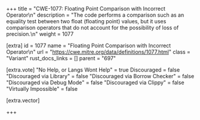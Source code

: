 +++
title = "CWE-1077: Floating Point Comparison with Incorrect Operator\n"
description = "The code performs a comparison such as an equality test between two float (floating point) values, but it uses comparison operators that do not account for the possibility of loss of precision.\n"
weight = 1077

[extra]
id = 1077
name = "Floating Point Comparison with Incorrect Operator\n"
url = "https://cwe.mitre.org/data/definitions/1077.html"
class = "Variant"
rust_docs_links = []
parent = "697"

[extra.vote]
"No Help, or Langs Wont Help" = true
Discouraged = false
"Discouraged via Library" = false
"Discouraged via Borrow Checker" = false
"Discouraged via Debug Mode" = false
"Discouraged via Clippy" = false
"Virtually Impossible" = false

[extra.vector]

+++